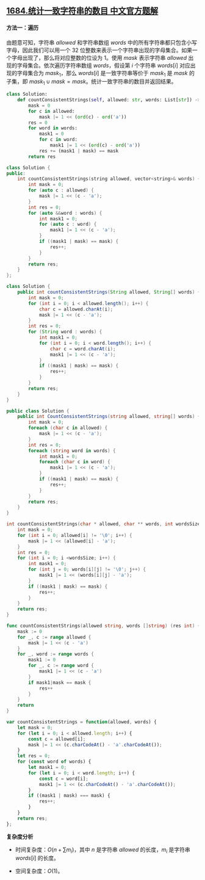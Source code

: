 ## [1684.统计一致字符串的数目 中文官方题解](https://leetcode.cn/problems/count-the-number-of-consistent-strings/solutions/100000/tong-ji-yi-zhi-zi-fu-chuan-de-shu-mu-by-38356)

#### 方法一：遍历

由题意可知，字符串 $\textit{allowed}$ 和字符串数组 $\textit{words}$ 中的所有字符串都只包含小写字母，因此我们可以用一个 $32$ 位整数来表示一个字符串出现的字母集合。如果一个字母出现了，那么将对应整数的位设为 $1$。使用 $\textit{mask}$ 表示字符串 $\textit{allowed}$ 出现的字母集合。依次遍历字符串数组 $\textit{words}$，假设第 $i$ 个字符串 $\textit{words}[i]$ 对应出现的字母集合为 $\textit{mask}_1$，那么 $\textit{words}[i]$ 是一致字符串等价于 $\textit{mask}_1$ 是 $\textit{mask}$ 的子集，即 $\textit{mask}_1 \cup \textit{mask} = \textit{mask}$。统计一致字符串的数目并返回结果。

```Python [sol1-Python3]
class Solution:
    def countConsistentStrings(self, allowed: str, words: List[str]) -> int:
        mask = 0
        for c in allowed:
            mask |= 1 << (ord(c) - ord('a'))
        res = 0
        for word in words:
            mask1 = 0
            for c in word:
                mask1 |= 1 << (ord(c) - ord('a'))
            res += (mask1 | mask) == mask
        return res
```

```C++ [sol1-C++]
class Solution {
public:
    int countConsistentStrings(string allowed, vector<string>& words) {
        int mask = 0;
        for (auto c : allowed) {
            mask |= 1 << (c - 'a');
        }
        int res = 0;
        for (auto &&word : words) {
            int mask1 = 0;
            for (auto c : word) {
                mask1 |= 1 << (c - 'a');
            }
            if ((mask1 | mask) == mask) {
                res++;
            }
        }
        return res;
    }
};
```

```Java [sol1-Java]
class Solution {
    public int countConsistentStrings(String allowed, String[] words) {
        int mask = 0;
        for (int i = 0; i < allowed.length(); i++) {
            char c = allowed.charAt(i);
            mask |= 1 << (c - 'a');
        }
        int res = 0;
        for (String word : words) {
            int mask1 = 0;
            for (int i = 0; i < word.length(); i++) {
                char c = word.charAt(i);
                mask1 |= 1 << (c - 'a');
            }
            if ((mask1 | mask) == mask) {
                res++;
            }
        }
        return res;
    }
}
```

```C# [sol1-C#]
public class Solution {
    public int CountConsistentStrings(string allowed, string[] words) {
        int mask = 0;
        foreach (char c in allowed) {
            mask |= 1 << (c - 'a');
        }
        int res = 0;
        foreach (string word in words) {
            int mask1 = 0;
            foreach (char c in word) {
                mask1 |= 1 << (c - 'a');
            }
            if ((mask1 | mask) == mask) {
                res++;
            }
        }
        return res;
    }
}
```

```C [sol1-C]
int countConsistentStrings(char * allowed, char ** words, int wordsSize){
    int mask = 0;
    for (int i = 0; allowed[i] != '\0'; i++) {
        mask |= 1 << (allowed[i] - 'a');
    }
    int res = 0;
    for (int i = 0; i <wordsSize; i++) {
        int mask1 = 0;
        for (int j = 0; words[i][j] != '\0'; j++) {
            mask1 |= 1 << (words[i][j] - 'a');
        }
        if ((mask1 | mask) == mask) {
            res++;
        }
    }
    return res;
}
```

```go [sol1-Golang]
func countConsistentStrings(allowed string, words []string) (res int) {
    mask := 0
    for _, c := range allowed {
        mask |= 1 << (c - 'a')
    }
    for _, word := range words {
        mask1 := 0
        for _, c := range word {
            mask1 |= 1 << (c - 'a')
        }
        if mask1|mask == mask {
            res++
        }
    }
    return
}
```

```JavaScript [sol1-JavaScript]
var countConsistentStrings = function(allowed, words) {
    let mask = 0;
    for (let i = 0; i < allowed.length; i++) {
        const c = allowed[i];
        mask |= 1 << (c.charCodeAt() - 'a'.charCodeAt());
    }
    let res = 0;
    for (const word of words) {
        let mask1 = 0;
        for (let i = 0; i < word.length; i++) {
            const c = word[i];
            mask1 |= 1 << (c.charCodeAt() - 'a'.charCodeAt());
        }
        if ((mask1 | mask) === mask) {
            res++;
        }
    }
    return res;
};
```

**复杂度分析**

+ 时间复杂度：$O(n + \sum m_i)$，其中 $n$ 是字符串 $\textit{allowed}$ 的长度，$m_i$ 是字符串 $\textit{words}[i]$ 的长度。

+ 空间复杂度：$O(1)$。